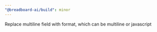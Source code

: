 ```yaml
---
"@breadboard-ai/build": minor
---
```


Replace multiline field with format, which can be multiline or javascript
